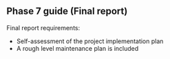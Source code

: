 ## Phase 7 guide (Final report)

Final report requirements:

- Self-assessment of the project implementation plan
- A rough level maintenance plan is included